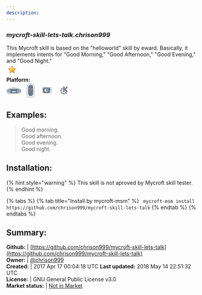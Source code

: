 ```yaml
---
description: 
---
```


### _mycroft-skill-lets-talk.chrison999_  
This Mycroft skill is based on the "helloworld" skill
by eward.  Basically, it implements intents for "Good
Morning," "Good Afternoon," "Good Evening," and "Good Night."  
![](../.gitbook/assets/star.png)  
**Platform:**  
 ![Mark I](../.gitbook/assets/mark-1-icon.png)  ![Mark II](../.gitbook/assets/mark-2-icon.png)  ![Picroft](../.gitbook/assets/picroft-icon.png)  ![plasmoid](../.gitbook/assets/kde.png)   
## Examples:  
> Good morning.  
> Good afternoon.  
> Good evening.  
> Good night.  
  
## Installation:  
{% hint style="warning" %}
This skill is not aproved by Mycroft skill tester.
{% endhint %}
    
{% tabs %}
{% tab title="Install by mycroft-msm" %}
``` mycroft-msm install https://github.com/chrison999/mycroft-skill-lets-talk```
{% endtab %}
  {% endtabs %}
    
## Summary:  
**Github:** | [https://github.com/chrison999/mycroft-skill-lets-talk](https://github.com/chrison999/mycroft-skill-lets-talk)  
**Owner:** | [@chrison999](https://github.com/chrison999)  
**Created:** | 2017 Apr 17 00:04:18 UTC  **Last updated:** 2018 May 14 22:51:32 UTC  
**License:** | GNU General Public License v3.0  
**Market status:** | [Not in Market](https://market.mycroft.ai/skill/)  

